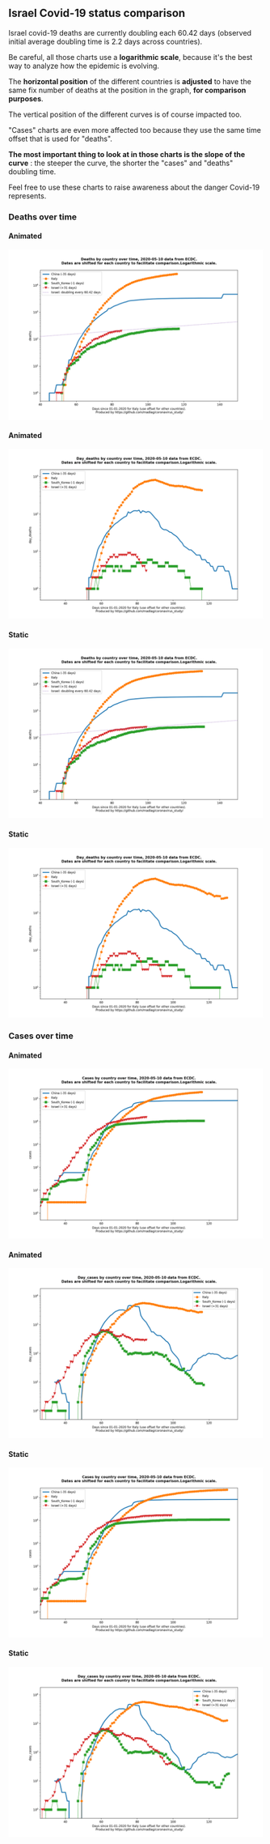 ## Israel Covid-19 status comparison 

Israel covid-19 deaths are currently doubling each 60.42 days (observed initial average doubling time is 2.2 days across countries).



Be careful, all those charts use a **logarithmic scale**, because it's the best way to analyze how the epidemic is evolving.
 
The **horizontal position** of the different countries is **adjusted** to have the same fix number of deaths at the position in the graph, **for comparison purposes**.

The vertical position of the different curves is of course impacted too.

"Cases" charts are even more affected too because they use the same time offset that is used for "deaths".

**The most important thing to look at in those charts is the slope of the curve** : the steeper the curve, the shorter the "cases" and "deaths" doubling time.

Feel free to use these charts to raise awareness about the danger Covid-19 represents. 


 
### Deaths over time
 
#### Animated
![Israel covid-19 deaths animated chart](https://raw.githubusercontent.com/madlag/coronavirus_study/master/notebooks/graphs/2020-05-10/countries/Israel/2020-05-10_Israel_deaths.gif "Israel covid-19 deaths animated chart")   
 
#### Animated
![Israel covid-19 daily deaths animated chart](https://raw.githubusercontent.com/madlag/coronavirus_study/master/notebooks/graphs/2020-05-10/countries/Israel/2020-05-10_Israel_day_deaths.gif "Israel covid-19 day_deaths animated chart")   
 
#### Static
![Israel covid-19 deaths static chart](https://raw.githubusercontent.com/madlag/coronavirus_study/master/notebooks/graphs/2020-05-10/countries/Israel/2020-05-10_Israel_deaths.png "Israel covid-19 deaths static chart")   
 
#### Static
![Israel covid-19 daily deaths static chart](https://raw.githubusercontent.com/madlag/coronavirus_study/master/notebooks/graphs/2020-05-10/countries/Israel/2020-05-10_Israel_day_deaths.png "Israel covid-19 day_deaths static chart")   

 
### Cases over time
 
#### Animated
![Israel covid-19 cases animated chart](https://raw.githubusercontent.com/madlag/coronavirus_study/master/notebooks/graphs/2020-05-10/countries/Israel/2020-05-10_Israel_cases.gif "Israel covid-19 cases animated chart")   
 
#### Animated
![Israel covid-19 daily cases animated chart](https://raw.githubusercontent.com/madlag/coronavirus_study/master/notebooks/graphs/2020-05-10/countries/Israel/2020-05-10_Israel_day_cases.gif "Israel covid-19 day_cases animated chart")   
 
#### Static
![Israel covid-19 cases static chart](https://raw.githubusercontent.com/madlag/coronavirus_study/master/notebooks/graphs/2020-05-10/countries/Israel/2020-05-10_Israel_cases.png "Israel covid-19 cases static chart")   
 
#### Static
![Israel covid-19 daily cases static chart](https://raw.githubusercontent.com/madlag/coronavirus_study/master/notebooks/graphs/2020-05-10/countries/Israel/2020-05-10_Israel_day_cases.png "Israel covid-19 day_cases static chart")   

